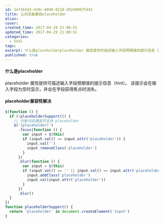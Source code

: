 ```yaml
---
id: 1ef3b5d3-d10c-6040-8228-d52499675442
title: 让浏览器兼容placeholder
alias:
cover:
created_time: 2017-04-29 21:00:51
updated_time: 2017-04-29 21:00:51
categories:
  - html
tags:
excerpt: 什么是placeholderplaceholder 属性提供可描述输入字段预期值的提示信息（hint）。该提示会在输入字段为空时显示，并会在字段获得焦点时消失。placeholder兼容性解决$(function(){    if(!placeholderSupport()){   // 判断浏览器
published: true
---
```


#### 什么是placeholder

placeholder 属性提供可描述输入字段预期值的提示信息（hint）。
该提示会在输入字段为空时显示，并会在字段获得焦点时消失。

<!-- more -->

#### placeholder兼容性解决

```js
$(function () {
  if (!placeholderSupport()) {
    // 判断浏览器是否支持 placeholder
    $('[placeholder]')
      .focus(function () {
        var input = $(this)
        if (input.val() == input.attr('placeholder')) {
          input.val('')
          input.removeClass('placeholder')
        }
      })
      .blur(function () {
        var input = $(this)
        if (input.val() == '' || input.val() == input.attr('placeholder')) {
          input.addClass('placeholder')
          input.val(input.attr('placeholder'))
        }
      })
      .blur()
  }
})
function placeholderSupport() {
  return 'placeholder' in document.createElement('input')
}
```
